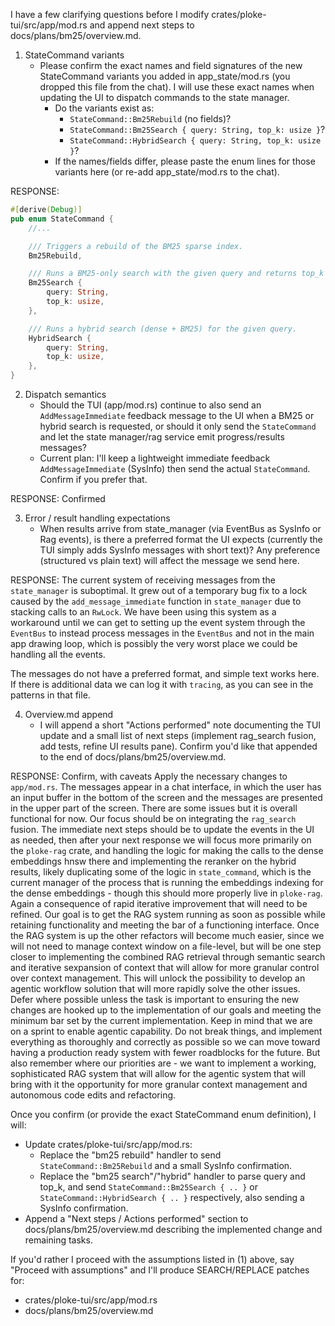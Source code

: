 I have a few clarifying questions before I modify crates/ploke-tui/src/app/mod.rs and append next steps to docs/plans/bm25/overview.md.

1) StateCommand variants
   - Please confirm the exact names and field signatures of the new StateCommand variants you added in app_state/mod.rs (you dropped this file from the chat). I will use these exact names when updating the UI to dispatch commands to the state manager.
     - Do the variants exist as:
       - `StateCommand::Bm25Rebuild` (no fields)?
       - `StateCommand::Bm25Search { query: String, top_k: usize }`?
       - `StateCommand::HybridSearch { query: String, top_k: usize }`?
     - If the names/fields differ, please paste the enum lines for those variants here (or re-add app_state/mod.rs to the chat).

RESPONSE:
```rust
#[derive(Debug)]
pub enum StateCommand {
    //...

    /// Triggers a rebuild of the BM25 sparse index.
    Bm25Rebuild,

    /// Runs a BM25-only search with the given query and returns top_k results.
    Bm25Search {
        query: String,
        top_k: usize,
    },

    /// Runs a hybrid search (dense + BM25) for the given query.
    HybridSearch {
        query: String,
        top_k: usize,
    },
}
```

2) Dispatch semantics
   - Should the TUI (app/mod.rs) continue to also send an `AddMessageImmediate` feedback message to the UI when a BM25 or hybrid search is requested, or should it only send the `StateCommand` and let the state manager/rag service emit progress/results messages?
   - Current plan: I'll keep a lightweight immediate feedback `AddMessageImmediate` (SysInfo) then send the actual `StateCommand`. Confirm if you prefer that.

RESPONSE: Confirmed

3) Error / result handling expectations
   - When results arrive from state_manager (via EventBus as SysInfo or Rag events), is there a preferred format the UI expects (currently the TUI simply adds SysInfo messages with short text)? Any preference (structured vs plain text) will affect the message we send here.

RESPONSE:
The current system of receiving messages from the `state_manager` is suboptimal. It grew out of a temporary bug fix to a lock caused by the `add_message_immediate` function in `state_manager` due to stacking calls to an `RwLock`. We have been using this system as a workaround until we can get to setting up the event system through the `EventBus` to instead process messages in the `EventBus` and not in the main app drawing loop, which is possibly the very worst place we could be handling all the events.

The messages do not have a preferred format, and simple text works here. If there is additional data we can log it with `tracing`, as you can see in the patterns in that file.

4) Overview.md append
   - I will append a short "Actions performed" note documenting the TUI update and a small list of next steps (implement rag_search fusion, add tests, refine UI results pane). Confirm you'd like that appended to the end of docs/plans/bm25/overview.md.

RESPONSE: Confirm, with caveats
Apply the necessary changes to `app/mod.rs`. The messages appear in a chat interface, in which the user has an input buffer in the bottom of the screen and the messages are presented in the upper part of the screen. There are some issues but it is overall functional for now. Our focus should be on integrating the `rag_search` fusion. The immediate next steps should be to update the events in the UI as needed, then after your next response we will focus more primarily on the `ploke-rag` crate, and handling the logic for making the calls to the dense embeddings hnsw there and implementing the reranker on the hybrid results, likely duplicating some of the logic in `state_command`, which is the current manager of the process that is running the embeddings indexing for the dense embeddings - though this should more properly live in `ploke-rag`. Again a consequence of rapid iterative improvement that will need to be refined.
Our goal is to get the RAG system running as soon as possible while retaining functionality and meeting the bar of a functioning interface. Once the RAG system is up the other refactors will become much easier, since we will not need to manage context window on a file-level, but will be one step closer to implementing the combined RAG retrieval through semantic search and iterative sexpansion of context that will allow for more granular control over context management. This will unlock the possibility to develop an agentic workflow solution that will more rapidly solve the other issues. Defer where possible unless the task is important to ensuring the new changes are hooked up to the implementation of our goals and meeting the minimum bar set by the current implementation.
Keep in mind that we are on a sprint to enable agentic capability. Do not break things, and implement everything as thoroughly and correctly as possible so we can move toward having a production ready system with fewer roadblocks for the future. But also remember where our priorities are - we want to implement a working, sophisticated RAG system that will allow for the agentic system that will bring with it the opportunity for more granular context management and autonomous code edits and refactoring.

Once you confirm (or provide the exact StateCommand enum definition), I will:
- Update crates/ploke-tui/src/app/mod.rs:
  - Replace the "bm25 rebuild" handler to send `StateCommand::Bm25Rebuild` and a small SysInfo confirmation.
  - Replace the "bm25 search"/"hybrid" handler to parse query and top_k, and send `StateCommand::Bm25Search { .. }` or `StateCommand::HybridSearch { .. }` respectively, also sending a SysInfo confirmation.
- Append a "Next steps / Actions performed" section to docs/plans/bm25/overview.md describing the implemented change and remaining tasks.

If you'd rather I proceed with the assumptions listed in (1) above, say "Proceed with assumptions" and I'll produce SEARCH/REPLACE patches for:
- crates/ploke-tui/src/app/mod.rs
- docs/plans/bm25/overview.md
